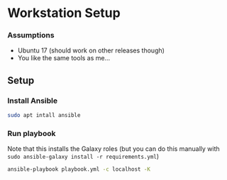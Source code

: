 Workstation Setup
=================

### Assumptions

 * Ubuntu 17 (should work on other releases though)
 * You like the same tools as me...

Setup
-----

### Install Ansible

```bash
sudo apt intall ansible
```

### Run playbook

Note that this installs the Galaxy roles (but you can do this manually with `sudo ansible-galaxy install -r requirements.yml`)
```bash
ansible-playbook playbook.yml -c localhost -K
```
